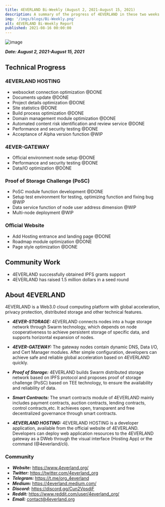 ```yaml
---
title: 4EVERLAND Bi-Weekly (August 2, 2021-August 15, 2021)
description: A summary of the progress of 4EVERLAND in these two weeks.
img: '/imgs/blogs/Bi-Weekly.png'
alt: 4EVERLAND Bi-Weekly Report
published: 2021-08-16 00:00:00
---
```


![image](/imgs/blogs/Bi-Weekly.png)

**_Date: August 2, 2021-August 15, 2021_**

## Technical Progress

### 4EVERLAND HOSTING

- websocket connection optimization @DONE
- Documents update @DONE
- Project details optimization @DONE
- Site statistics @DONE
- Build process optimization @DONE
- Domain management module optimization @DONE
- Automated content risk identification and review service @DONE
- Performance and security testing @DONE
- Acceptance of Alpha version function @WIP

### 4EVER-GATEWAY

- Official environment node setup @DONE
- Performance and security testing @DONE
- Data/IO optimization @DONE

### Proof of Storage Challenge (PoSC)

- PoSC module function development @DONE
- Setup test environment for testing, optimizing function and fixing bug @WIP
- Data service function of node user address dimension @WIP
- Multi-node deployment @WIP

### Official Website

- Add Hosting entrance and landing page @DONE
- Roadmap module optimization @DONE
- Page style optimization @DONE

## Community Work

- 4EVERLAND successfully obtained IPFS grants support
- 4EVERLAND has raised 1.5 million dollars in a seed round

## About 4EVERLAND

4EVERLAND is a Web3.0 cloud computing platform with global acceleration, privacy protection, distributed storage and other technical features.

- **_4EVER-STORAGE:_** 4EVERLAND connects nodes into a huge storage network through Swarm technology, which depends on node cooperativeness to achieve persistent storage of specific data, and supports horizontal expansion of nodes.

- **_4EVER-GATEWAY:_** The gateway nodes contain dynamic DNS, Data I/O, and Cert Manager modules. After simple configuration, developers can achieve safe and reliable global acceleration based on 4EVERLAND quickly.

- **_Proof of Storage:_** 4EVERLAND builds Swarm distributed storage network based on IPFS protocol and proposes proof of storage challenge (PoSC) based on TEE technology, to ensure the availability and reliability of data.

- **_Smart Contracts:_** The smart contracts module of 4EVERLAND mainly includes payment contracts, auction contracts, lending contracts, control contracts,etc. It achieves open, transparent and free decentralized governance through smart contracts.

- **_4EVERLAND HOSTING:_** 4EVERLAND HOSTING is a developer application, available from the official website of 4EVERLAND. Developers can deploy web application resources to the 4EVERLAND gateway as a DWeb through the visual interface (Hosting App) or the command (@4everland/cli).

### Community

- **_Website:_** https://www.4everland.org/
- **_Twitter:_** https://twitter.com/4everland_org
- **_Telegram:_** https://t.me/org_4everland
- **_Medium:_** https://4everland.medium.com/
- **_Discord:_** https://discord.gg/Cun2VpsdjF
- **_Reddit:_** https://www.reddit.com/user/4everland_org/
- **_Email:_** contact@4everland.org
